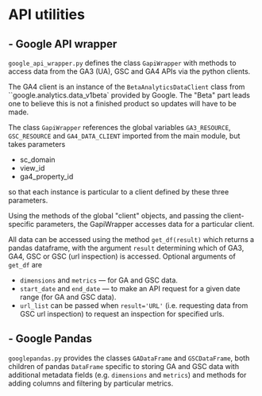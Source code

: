 # API utilities

## - Google API wrapper

`google_api_wrapper.py` defines the class `GapiWrapper` with 
methods to access data from the GA3 (UA), GSC and GA4 APIs via the 
python clients.

The GA4 client is an instance of the `BetaAnalyticsDataClient` class from ``google.analytics.data_v1beta`
provided by Google. The "Beta" part leads one to believe this is not a finished product 
so updates will have to be made.

The class `GapiWrapper` references the global variables `GA3_RESOURCE`, `GSC_RESOURCE` and `GA4_DATA_CLIENT` 
imported from the main module, but takes parameters
- sc_domain
- view_id
- ga4_property_id

so that each instance is particular to a client defined by these three parameters.

Using the methods of the global "client" objects, and passing 
the client-specific parameters, the GapiWrapper accesses data for
a particular client.

All data can be accessed using the method `get_df(result)` 
which returns a pandas dataframe, with the argument `result` 
determining which of GA3, GA4, GSC or GSC (url inspection) 
is accessed. Optional arguments of `get_df` are
- `dimensions` and `metrics` — for GA and GSC data.
- `start_date` and `end_date` — to make an API request for
  a given date range (for GA and GSC data).
- `url_list` can be passed when `result='URL'` 
  (i.e. requesting data from GSC url inspection) 
  to request an inspection for specified urls.

## - Google Pandas

`googlepandas.py` provides the classes `GADataFrame` and `GSCDataFrame`, 
both children of pandas `DataFrame` specific to storing 
GA and GSC data with additional metadata fields 
(e.g. `dimensions` and `metrics`) and methods for adding columns 
and filtering by particular metrics.







